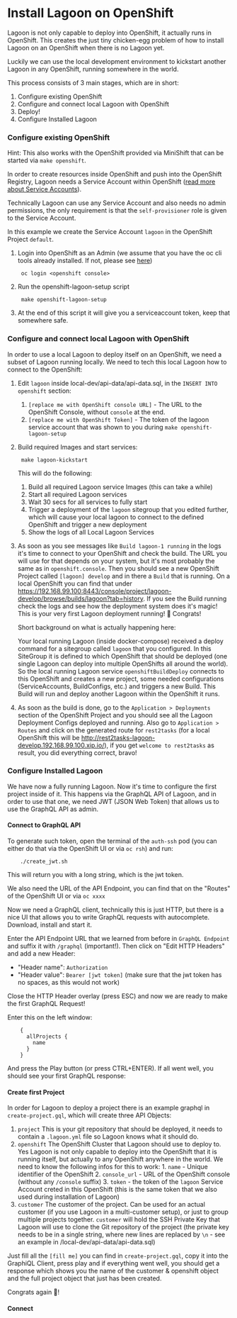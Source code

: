 # Install Lagoon on OpenShift

Lagoon is not only capable to deploy into OpenShift, it actually runs in OpenShift. This creates the just tiny chicken-egg problem of how to install Lagoon on an OpenShift when there is no Lagoon yet.

Luckily we can use the local development environment to kickstart another Lagoon in any OpenShift, running somewhere in the world.

This process consists of 3 main stages, which are in short:

1. Configure existing OpenShift
2. Configure and connect local Lagoon with OpenShift
3. Deploy!
4. Configure Installed Lagoon

### Configure existing OpenShift

Hint: This also works with the OpenShift provided via MiniShift that can be started via `make openshift`.

In order to create resources inside OpenShift and push into the OpenShift Registry, Lagoon needs a Service Account within OpenShift \([read more about Service Accounts](https://docs.openshift.org/latest/dev_guide/service_accounts.html)\).

Technically Lagoon can use any Service Account and also needs no admin permissions, the only requirement is that the `self-provisioner` role is given to the Service Account.

In this example we create the Service Account `lagoon` in the OpenShift Project `default`.

1. Login into OpenShift as an Admin \(we assume that you have the oc cli tools already installed. If not, please see [here](https://docs.openshift.org/latest/cli_reference/get_started_cli.html#cli-reference-get-started-cli)\)

        oc login <openshift console>

2. Run the openshift-lagoon-setup script

        make openshift-lagoon-setup

3. At the end of this script it will give you a serviceaccount token, keep that somewhere safe.

### Configure and connect local Lagoon with OpenShift

In order to use a local Lagoon to deploy itself on an OpenShift, we need a subset of Lagoon running locally. We need to tech this local Lagoon how to connect to the OpenShift:

1. Edit `lagoon` inside local-dev/api-data/api-data.sql, in the `INSERT INTO openshift` section:
   1. `[replace me with OpenShift console URL]` - The URL to the OpenShift Console, without `console` at the end.
   2. `[replace me with OpenShift Token]` - The token of the lagoon service account that was shown to you during `make openshift-lagoon-setup`

2. Build required Images and start services:

        make lagoon-kickstart

   This will do the following:
      1. Build all required Lagoon service Images (this can take a while)
      2. Start all required Lagoon services
      3. Wait 30 secs for all services to fully start
      4. Trigger a deployment of the `lagoon` sitegroup that you edited further, which will cause your local lagoon to connect to the defined OpenShift and trigger a new deployment
      5. Show the logs of all Local Lagoon Services

3. As soon as you see messages like `Build lagoon-1 running` in the logs it's time to connect to your OpenShift and check the build. The URL you will use for that depends on your system, but it's most probably the same as in `openshift.console`. Then you should see a new OpenShift Project called `[lagoon] develop` and in there a `Build` that is running. On a local OpenShift you can find that under https://192.168.99.100:8443/console/project/lagoon-develop/browse/builds/lagoon?tab=history. If you see the Build running check the logs and see how the deployment system does it's magic! This is your very first Lagoon deployment running! 🎉 Congrats!

    Short background on what is actually happening here:

    Your local running Lagoon (inside docker-compose) received a deploy command for a sitegroup called `lagoon` that you configured. In this SiteGroup it is defined to which OpenShift that should be deployed (one single Lagoon can deploy into multiple OpenShifts all around the world). So the local running Lagoon service `openshiftBuildDeploy` connects to this OpenShift and creates a new project, some needed configurations (ServiceAccounts, BuildConfigs, etc.) and triggers a new Build. This Build will run and deploy another Lagoon within the OpenShift it runs.

4. As soon as the build is done, go to the `Application > Deployments` section of the OpenShift Project and you should see all the Lagoon Deployment Configs deployed and running. Also go to `Application > Routes` and click on the generated route for `rest2tasks` (for a local OpenShift this will be http://rest2tasks-lagoon-develop.192.168.99.100.xip.io/), if you get `welcome to rest2tasks` as result, you did everything correct, bravo!

### Configure Installed Lagoon

We have now a fully running Lagoon. Now it's time to configure the first project inside of it. This happens via the GraphQL API of Lagoon, and in order to use that one, we need JWT (JSON Web Token) that allows us to use the GraphQL API as admin.

#### Connect to GraphQL API

To generate such token, open the terminal of the `auth-ssh` pod (you can either do that via the OpenShift UI or via `oc rsh`) and run:

        ./create_jwt.sh

This will return you with a long string, which is the jwt token.

We also need the URL of the API Endpoint, you can find that on the "Routes" of the OpenShift UI or via `oc xxxx`

Now we need a GraphQL client, technically this is just HTTP, but there is a nice UI that allows you to write GraphQL requests with autocomplete. Download, install and start it.

Enter the API Endpoint URL that we learned from before in `GraphQL Endpoint` and suffix it with `/graphql` (important!). Then click on "Edit HTTP Headers" and add a new Header:
- "Header name": `Authorization`
- "Header value": `Bearer [jwt token]` (make sure that the jwt token has no spaces, as this would not work)

Close the HTTP Header overlay (press ESC) and now we are ready to make the first GraphQL Request!

Enter this on the left window:

        {
          allProjects {
            name
          }
        }

And press the Play button (or press CTRL+ENTER). If all went well, you should see your first GraphQL response:

#### Create first Project

In order for Lagoon to deploy a project there is an example graphql in `create-project.gql`, which will create three API Objects:

1. `project` This is your git repository that should be deployed, it needs to contain a `.lagoon.yml` file so Lagoon knows what it should do.
2. `openshift` The OpenShift Cluster that Lagoon should use to deploy to. Yes Lagoon is not only capable to deploy into the OpenShift that it is running itself, but actually to any OpenShift anywhere in the world. We need to know the following infos for this to work:
        1. `name` - Unique identifier of the OpenShift
        2. `console_url` - URL of the OpenShift console (without any `/console` suffix)
        3. `token` - the token of the `lagoon` Service Account creted in this OpenShift (this is the same token that we also used during installation of Lagoon)
3. `customer` The customer of the project. Can be used for an actual customer (if you use Lagoon in a multi-customer setup), or just to group multiple projects together. `customer` will hold the SSH Private Key that Lagoon will use to clone the Git repository of the project (the private key needs to be in a single string, where new lines are replaced by `\n` - see an example in /local-dev/api-data/api-data.sql)


Just fill all the `[fill me]` you can find in `create-project.gql`, copy it into the GraphiQL Client, press play and if everything went well, you should get a response which shows you the name of the customer & openshift object and the full project object that just has been created.

Congrats again 🎉!

#### Connect
